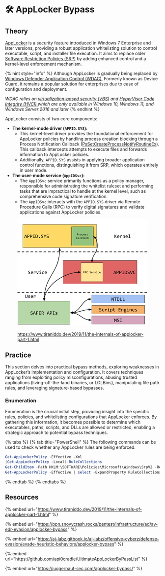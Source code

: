 # 🛠️ AppLocker Bypass

## Theory

[AppLocker](https://learn.microsoft.com/en-us/windows/security/application-security/application-control/app-control-for-business/applocker/what-is-applocker) is a security feature introduced in Windows 7 Enterprise and later versions, providing a robust application whitelisting solution to control executable, script, and installer file execution. It aims to replace older [Software Restriction Policies (SRP)](https://learn.microsoft.com/en-us/windows-server/identity/software-restriction-policies/software-restriction-policies) by adding enhanced control and a kernel-level enforcement mechanism.&#x20;

{% hint style="info" %}
Although AppLocker is gradually being replaced by [Windows Defender Application Control (WDAC)](https://learn.microsoft.com/en-us/hololens/windows-defender-application-control-wdac), Formerly known as Device Guard, it remains a popular solution for enterprises due to ease of configuration and deployment.

_WDAC relies on_ [_virtualization-based security (VBS)_](https://learn.microsoft.com/en-us/windows-hardware/design/device-experiences/oem-vbs) _and_ [_HyperVisor Code Integrity (HVCI)_ ](https://learn.microsoft.com/en-us/windows-hardware/drivers/bringup/device-guard-and-credential-guard)_which are only available in Windows 10, Windows 11, and Windows Server 2016 and later_
{% endhint %}

AppLocker consists of two core components:

* **The kernel-mode driver (`APPID.SYS`):**
  * This kernel-level driver provides the foundational enforcement for AppLocker policies by handling process creation blocking through a Process Notification Callback ([PsSetCreateProcessNotifyRoutineEx](https://learn.microsoft.com/en-us/windows-hardware/drivers/ddi/ntddk/nf-ntddk-pssetcreateprocessnotifyroutineex)). This callback intercepts attempts to execute files and forwards information to AppLocker policies.
  * Additionally, `APPID.SYS` assists in applying broader application control functions, distinguishing it from SRP, which operates entirely in user mode.
* **The user-mode service (`AppIDSvc`):**
  * The `AppIDSvc` service primarily functions as a policy manager, responsible for administrating the whitelist ruleset and performing tasks that are impractical to handle at the kernel level, such as comprehensive code signature verification.
  * The `AppIDSvc` interacts with the `APPID.SYS` driver via Remote Procedure Calls (RPC) to verify digital signatures and validate applications against AppLocker policies.

<figure><img src="../../.gitbook/assets/image.png" alt=""><figcaption><p><a href="https://www.tiraniddo.dev/2019/11/the-internals-of-applocker-part-1.html">https://www.tiraniddo.dev/2019/11/the-internals-of-applocker-part-1.html</a></p></figcaption></figure>

## Practice

This section delves into practical bypass methods, exploring weaknesses in AppLocker’s implementation and configuration. It covers techniques ranging from exploiting policy misconfigurations, abusing trusted applications (living-off-the-land binaries, or LOLBins), manipulating file path rules, and leveraging signature-based bypasses.

### Enumeration

Enumeration is the crucial initial step, providing insight into the specific rules, policies, and whitelisting configurations that AppLocker enforces. By gathering this information, it becomes possible to determine which executables, paths, scripts, and DLLs are allowed or restricted, enabling a strategic approach to potential bypass techniques.

{% tabs %}
{% tab title="PowerShell" %}
The following commands can be used to check whether any AppLocker rules are being enforced.

```powershell
Get-AppLockerPolicy -Effective -Xml
(Get-AppLockerPolicy -Local).RuleCollections
Get-ChildItem -Path HKLM:\SOFTWARE\Policies\Microsoft\Windows\SrpV2 -Recurse
Get-AppLockerPolicy -Effective | select -ExpandProperty RuleCollections
```
{% endtab %}
{% endtabs %}

## Resources

{% embed url="https://www.tiraniddo.dev/2019/11/the-internals-of-applocker-part-1.html" %}

{% embed url="https://ppn.snovvcrash.rocks/pentest/infrastructure/ad/av-edr-evasion/applocker-bypass" %}

{% embed url="https://aj-labz.gitbook.io/aj-labz/offensive-cyberz/defense-evasion/evade-heuristic-behaviors/applocker-bypass" %}

{% embed url="https://github.com/api0cradle/UltimateAppLockerByPassList" %}

{% embed url="https://juggernaut-sec.com/applocker-bypass/" %}
